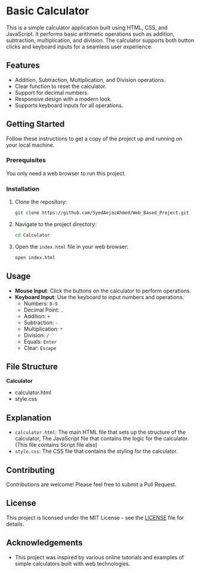 # Basic Calculator

This is a simple calculator application built using HTML, CSS, and JavaScript. It performs basic arithmetic operations such as addition, subtraction, multiplication, and division. The calculator supports both button clicks and keyboard inputs for a seamless user experience.

## Features

- Addition, Subtraction, Multiplication, and Division operations.
- Clear function to reset the calculator.
- Support for decimal numbers.
- Responsive design with a modern look.
- Supports keyboard inputs for all operations.

## Getting Started

Follow these instructions to get a copy of the project up and running on your local machine.

### Prerequisites

You only need a web browser to run this project.

### Installation

1. Clone the repository:

    ```bash
    git clone https://github.com/SyedAejazAhmed/Web_Based_Project.git
    ```

2. Navigate to the project directory:

    ```bash
    cd Calculator
    ```

3. Open the `index.html` file in your web browser:

    ```bash
    open index.html
    ```

## Usage

- **Mouse Input**: Click the buttons on the calculator to perform operations.
- **Keyboard Input**: Use the keyboard to input numbers and operations.
  - Numbers: `0-9`
  - Decimal Point: `.`
  - Addition: `+`
  - Subtraction: `-`
  - Multiplication: `*`
  - Division: `/`
  - Equals: `Enter`
  - Clear: `Escape`

## File Structure

**Calculator**
- calculator.html
- style.css

## Explanation

- `calculator.html`: The main HTML file that sets up the structure of the calculator, The JavaScript file that contains the logic for the calculator.(This file contains Script file also)
- `style.css`: The CSS file that contains the styling for the calculator.

## Contributing

Contributions are welcome! Please feel free to submit a Pull Request.

## License

This project is licensed under the MIT License - see the [LICENSE](LICENSE) file for details.

## Acknowledgements

- This project was inspired by various online tutorials and examples of simple calculators built with web technologies.




